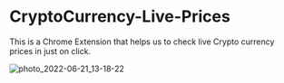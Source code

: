 # CryptoCurrency-Live-Prices
This is a Chrome Extension that helps us to check live Crypto currency prices in just on click.


![photo_2022-06-21_13-18-22](https://user-images.githubusercontent.com/85642896/174746050-908a4137-a98a-4125-829a-a9299adf2fa5.jpg)
